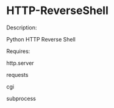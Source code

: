 # HTTP-ReverseShell

Description:

Python HTTP Reverse Shell

Requires:	

http.server

requests

cgi

subprocess
